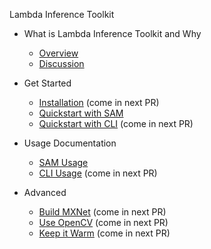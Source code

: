 Lambda Inference Toolkit

- What is Lambda Inference Toolkit and Why
  - [Overview](Overview.md)
  - [Discussion](Discussion.md)

- Get Started
  - [Installation](Installation.md) (come in next PR)
  - [Quickstart with SAM](SAM-Quickstart.md)
  - [Quickstart with CLI](CLI-Quickstart.md) (come in next PR)

- Usage Documentation
  - [SAM Usage](SAM-Usage.md)
  - [CLI Usage](CLI-Usage.md) (come in next PR)

- Advanced
  - [Build MXNet](Build-MXNet.md) (come in next PR)
  - [Use OpenCV](Use-OpenCV.md) (come in next PR)
  - [Keep it Warm](Keep-it-Warm.md) (come in next PR)
